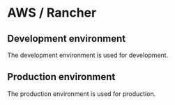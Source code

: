 # AWS / Rancher

## Development environment

The development environment is used for development.

## Production environment

The production environment is used for production.
